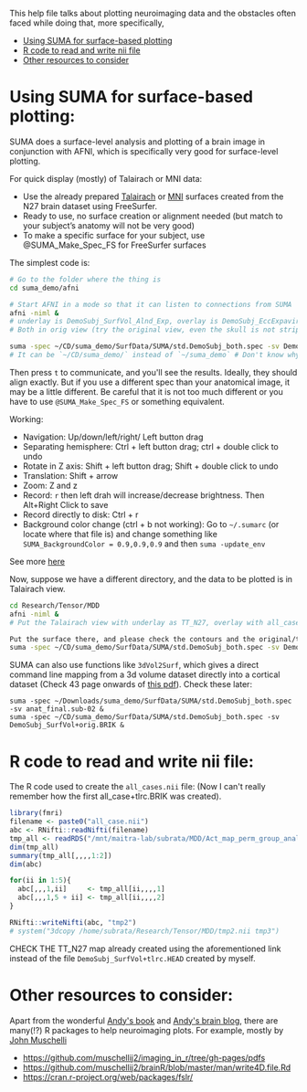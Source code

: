 This help file talks about plotting neuroimaging data and the obstacles often faced while doing that, more specifically, 
- [Using SUMA for surface-based plotting](#using-suma-for-surface-based-plotting)
- [R code to read and write nii file](#r-code-to-read-and-write-nii-file)
- [Other resources to consider](#other-resources-to-consider)


# Using SUMA for surface-based plotting:
SUMA does a surface-level analysis and plotting of a brain image in conjunction with AFNI, which is specifically very good for surface-level plotting. 

For quick display (mostly) of Talairach or MNI data:
* Use the already prepared [Talairach](http://afni.nimh.nih.gov/pub/dist/tgz/suma_TT_N27.tgz) or [MNI](http://afni.nimh.nih.gov/pub/dist/tgz/suma_MNI_N27.tgz) surfaces created from the N27 brain dataset using FreeSurfer.
* Ready to use, no surface creation or alignment needed (but match to your subject’s anatomy will not be very good)
* To make a specific surface for your subject, use @SUMA_Make_Spec_FS for FreeSurfer surfaces

The simplest code is:
```bash
# Go to the folder where the thing is
cd suma_demo/afni

# Start AFNI in a mode so that it can listen to connections from SUMA
afni -niml &
# underlay is DemoSubj_SurfVol_Alnd_Exp, overlay is DemoSubj_EccExpavir
# Both in orig view (try the original view, even the skull is not stripped)

suma -spec ~/CD/suma_demo/SurfData/SUMA/std.DemoSubj_both.spec -sv DemoSubj_SurfVol_Alnd_Exp+orig
# It can be `~/CD/suma_demo/` instead of `~/suma_demo` # Don't know why ../ does not work!
```
Then press `t` to communicate, and you'll see the results. Ideally, they should align exactly. But if you use a different spec than your anatomical image, it may be a little different. Be careful that it is not too much different or you have to use `@SUMA_Make_Spec_FS` or something equivalent. 

Working: 
 * Navigation: Up/down/left/right/ Left button drag
 * Separating hemisphere: Ctrl + left button drag; ctrl + double click to undo
 * Rotate in Z axis: Shift + left button drag; Shift + double click to undo
 * Translation: Shift + arrow
 * Zoom: Z and z
 * Record: `r` then left drah will increase/decrease brightness. Then Alt+Right Click to save
 * Record directly to disk: Ctrl + r
 * Background color change (ctrl + b not working): Go to `~/.sumarc` (or locate where that file is) and change something like `SUMA_BackgroundColor = 0.9,0.9,0.9` and then `suma -update_env`

See more [here](https://afni.nimh.nih.gov/pub/dist/doc/htmldoc/SUMA/Viewer.html)


Now, suppose we have a different directory, and the data to be plotted is in Talairach view. 
```bash
cd Research/Tensor/MDD
afni -niml &
# Put the Talairach view with underlay as TT_N27, overlay with all_cases.nii

Put the surface there, and please check the contours and the original/talairach view.
suma -spec ~/CD/suma_demo/SurfData/SUMA/std.DemoSubj_both.spec -sv DemoSubj_SurfVol+tlrc.HEAD &
```

SUMA can also use functions like `3dVol2Surf`, which gives a direct command line mapping from a 3d volume dataset directly into a cortical dataset (Check 43 page onwards of [this pdf](https://afni.nimh.nih.gov/pub/dist/edu/latest/suma/suma.pdf)). 
Check these later:
```
suma -spec ~/Downloads/suma_demo/SurfData/SUMA/std.DemoSubj_both.spec  -sv anat_final.sub-02 &
suma -spec ~/CD/suma_demo/SurfData/SUMA/std.DemoSubj_both.spec -sv DemoSubj_SurfVol+orig.BRIK &
```


# R code to read and write nii file:
The R code used to create the `all_cases.nii` file: (Now I can't really remember how the first all_case+tlrc.BRIK was created). 
```R
library(fmri)
filename <- paste0("all_case.nii")
abc <- RNifti::readNifti(filename)
tmp_all <- readRDS("/mnt/maitra-lab/subrata/MDD/Act_map_perm_group_analysis_added_all.rds")
dim(tmp_all)
summary(tmp_all[,,,,1:2])
dim(abc)

for(ii in 1:5){
  abc[,,,1,ii]     <- tmp_all[ii,,,,1]
  abc[,,,1,5 + ii] <- tmp_all[ii,,,,2]
}

RNifti::writeNifti(abc, "tmp2")
# system("3dcopy /home/subrata/Research/Tensor/MDD/tmp2.nii tmp3")
```
CHECK THE TT_N27 map already created using the aforementioned link instead of the file `DemoSubj_SurfVol+tlrc.HEAD` created by myself. 


# Other resources to consider:
Apart from the wonderful [Andy's book](https://andysbrainbook.readthedocs.io/en/latest/) and [Andy's brain blog](https://www.andysbrainblog.com/), there are many(!?) R packages to help neuroimaging plots. For example, mostly by [John Muschelli](https://github.com/muschellij2)
+ https://github.com/muschellij2/imaging_in_r/tree/gh-pages/pdfs
+ https://github.com/muschellij2/brainR/blob/master/man/write4D.file.Rd
+ https://cran.r-project.org/web/packages/fslr/

